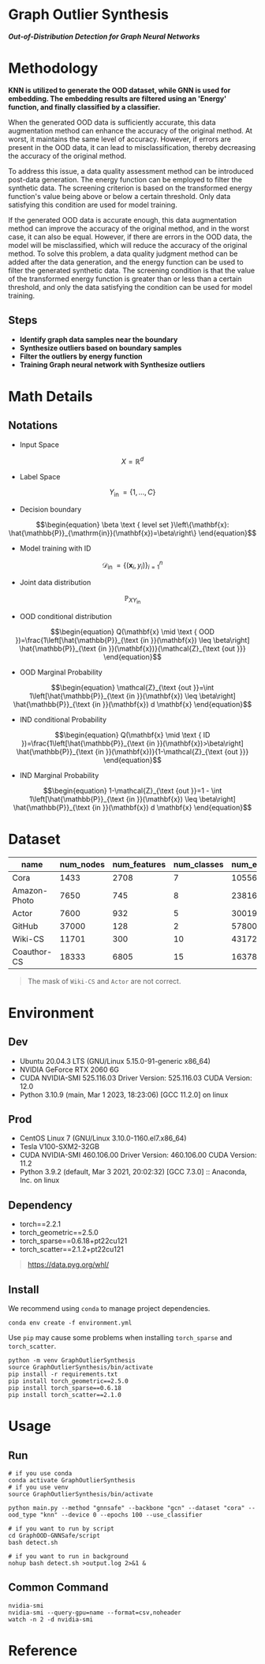 # Graph Outlier Synthesis

***Out-of-Distribution Detection for Graph Neural Networks***

# Methodology

**KNN is utilized to generate the OOD dataset, while GNN is used for embedding.
The embedding results are filtered using an 'Energy' function, and finally classified by a classifier.**

When the generated OOD data is sufficiently accurate, this data augmentation method can enhance the accuracy of the original method.
At worst, it maintains the same level of accuracy.
However, if errors are present in the OOD data, it can lead to misclassification, thereby decreasing the accuracy of the original method.

To address this issue, a data quality assessment method can be introduced post-data generation.
The energy function can be employed to filter the synthetic data.
The screening criterion is based on the transformed energy function's value being above or below a certain threshold.
Only data satisfying this condition are used for model training.

If the generated OOD data is accurate enough, this data augmentation method can improve the accuracy of the original method, and in the worst case, it can also be equal.
However, if there are errors in the OOD data, the model will be misclassified, which will reduce the accuracy of the original method.
To solve this problem, a data quality judgment method can be added after the data generation, and the energy function can be used to filter the generated synthetic data.
The screening condition is that the value of the transformed energy function is greater than or less than a certain threshold, and only the data satisfying the condition can be used for model training.

## Steps

- **Identify graph data samples near the boundary**
- **Synthesize outliers based on boundary samples**
- **Filter the outliers by energy function**
- **Training Graph neural network with Synthesize outliers**

# Math Details

## Notations

- Input Space

```math
\begin{equation}
X=\mathbb{R}^d
\end{equation}
```

- Label Space

```math
\begin{equation}
Y_{\text {in }}=\{1, \ldots, C\}
\end{equation}
```

- Decision boundary

```math
\begin{equation}
\beta \text { level set }\left\{\mathbf{x}: \hat{\mathbb{P}}_{\mathrm{in}}(\mathbf{x})=\beta\right\}
\end{equation}
```

- Model training with ID

```math
\begin{equation}
\mathcal{D}_{\text {in }}=\left\{\left(\mathbf{x}_i, y_i\right)\right\}_{i=1}^n
\end{equation}
```

- Joint data distribution

```math
\begin{equation}
\mathbb{P}_{X Y_{\text {in }}}
\end{equation}
```

- OOD conditional distribution

```math
\begin{equation}
Q(\mathbf{x} \mid \text { OOD })=\frac{1\left[\hat{\mathbb{P}}_{\text {in }}(\mathbf{x}) \leq \beta\right] \hat{\mathbb{P}}_{\text {in }}(\mathbf{x})}{\mathcal{Z}_{\text {out }}}
\end{equation}
```

- OOD Marginal Probability

```math
\begin{equation}
\mathcal{Z}_{\text {out }}=\int 1\left[\hat{\mathbb{P}}_{\text {in }}(\mathbf{x}) \leq \beta\right] \hat{\mathbb{P}}_{\text {in }}(\mathbf{x}) d \mathbf{x}
\end{equation}
```

- IND conditional Probability

```math
\begin{equation}
Q(\mathbf{x} \mid \text { ID })=\frac{1\left[\hat{\mathbb{P}}_{\text {in }}(\mathbf{x})>\beta\right] \hat{\mathbb{P}}_{\text {in }}(\mathbf{x})}{1-\mathcal{Z}_{\text {out }}}
\end{equation}
```

- IND Marginal Probability

```math
\begin{equation}
1-\mathcal{Z}_{\text {out }}=1 - \int 1\left[\hat{\mathbb{P}}_{\text {in }}(\mathbf{x}) \leq \beta\right] \hat{\mathbb{P}}_{\text {in }}(\mathbf{x}) d \mathbf{x}
\end{equation}
```

# Dataset

| name         | num_nodes | num_features | num_classes | num_edges |
|--------------|-----------|--------------|-------------|-----------|
| Cora         | 1433      | 2708         | 7           | 10556     |
| Amazon-Photo | 7650      | 745          | 8           | 238162    |
| Actor        | 7600      | 932          | 5           | 30019     |
| GitHub       | 37000     | 128          | 2           | 578006    |      
| Wiki-CS      | 11701     | 300          | 10          | 431726    |   
| Coauthor-CS  | 18333     | 6805         | 15          | 163788    |

> The mask of `Wiki-CS` and `Actor` are not correct.

# Environment

## Dev

- Ubuntu 20.04.3 LTS (GNU/Linux 5.15.0-91-generic x86_64)
- NVIDIA GeForce RTX 2060 6G
- CUDA NVIDIA-SMI 525.116.03 Driver Version: 525.116.03 CUDA Version: 12.0
- Python 3.10.9 (main, Mar 1 2023, 18:23:06) [GCC 11.2.0] on linux

## Prod

- CentOS Linux 7 (GNU/Linux 3.10.0-1160.el7.x86_64)
- Tesla V100-SXM2-32GB
- CUDA NVIDIA-SMI 460.106.00 Driver Version: 460.106.00 CUDA Version: 11.2
- Python 3.9.2 (default, Mar 3 2021, 20:02:32) [GCC 7.3.0] :: Anaconda, Inc. on linux

## Dependency

- torch==2.2.1
- torch_geometric==2.5.0
- torch_sparse==0.6.18+pt22cu121
- torch_scatter==2.1.2+pt22cu121

> https://data.pyg.org/whl/

## Install

We recommend using `conda` to manage project dependencies.

```shell
conda env create -f environment.yml
```

Use `pip` may cause some problems when installing `torch_sparse` and `torch_scatter`.

```shell
python -m venv GraphOutlierSynthesis
source GraphOutlierSynthesis/bin/activate
pip install -r requirements.txt
pip install torch_geometric==2.5.0
pip install torch_sparse==0.6.18
pip install torch_scatter==2.1.0
```

# Usage

## Run

```shell
# if you use conda
conda activate GraphOutlierSynthesis
# if you use venv
source GraphOutlierSynthesis/bin/activate

python main.py --method "gnnsafe" --backbone "gcn" --dataset "cora" --ood_type "knn" --device 0 --epochs 100 --use_classifier

# if you want to run by script
cd GraphOOD-GNNSafe/script
bash detect.sh

# if you want to run in background
nohup bash detect.sh >output.log 2>&1 &

```

## Common Command

```shell
nvidia-smi
nvidia-smi --query-gpu=name --format=csv,noheader
watch -n 2 -d nvidia-smi
```

# Reference